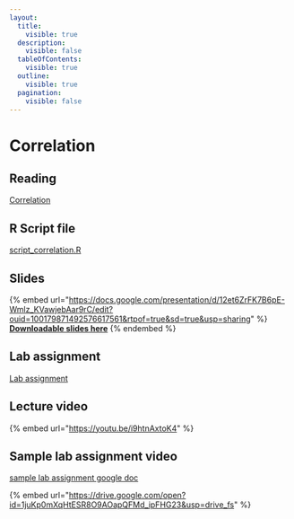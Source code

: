 ```yaml
---
layout:
  title:
    visible: true
  description:
    visible: false
  tableOfContents:
    visible: true
  outline:
    visible: true
  pagination:
    visible: false
---
```


# Correlation

## Reading

[Correlation](https://drive.google.com/open?id=1tbgGJnak1D5nmn7LhuIsrin4LZUC1faM\&usp=drive\_fs)

## R Script file

[script\_correlation.R](https://drive.google.com/open?id=1fzydcKVHKVhEp-E3TVSSs0rdpXDQiKWO\&usp=drive\_fs)

## Slides

{% embed url="https://docs.google.com/presentation/d/12et6ZrFK7B6pE-Wmlz_KVawjebAar9rC/edit?ouid=100179871492576617561&rtpof=true&sd=true&usp=sharing" %}
[**Downloadable slides here**](https://docs.google.com/presentation/d/12et6ZrFK7B6pE-Wmlz\_KVawjebAar9rC/edit?usp=sharing\&ouid=100179871492576617561\&rtpof=true\&sd=true)
{% endembed %}

## Lab assignment

[Lab assignment](https://docs.google.com/document/d/12dlYx20pg2QrS7TpDG9P0otBnPe3YiKz/edit?usp=sharing\&ouid=100179871492576617561\&rtpof=true\&sd=true)

## Lecture video

{% embed url="https://youtu.be/i9htnAxtoK4" %}

## Sample lab assignment video

[sample lab assignment google doc](https://docs.google.com/document/d/1zx\_HZpcD4wHcV70jgGKs2XTHI08Ndu\_b/edit?usp=sharing\&ouid=100179871492576617561\&rtpof=true\&sd=true)

{% embed url="https://drive.google.com/open?id=1juKp0mXqHtESR8O9AOapQFMd_ipFHG23&usp=drive_fs" %}
